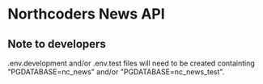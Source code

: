 # Northcoders News API

## Note to developers

.env.development and/or .env.test files will need to be created containting "PGDATABASE=nc_news" and/or "PGDATABASE=nc_news_test".
